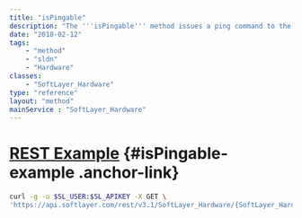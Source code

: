 ```yaml
---
title: "isPingable"
description: "The '''isPingable''' method issues a ping command to the selected server and returns the result of the ping command. This boolean return value displays ''true'' upon successful ping or ''false'' for a failed ping. "
date: "2018-02-12"
tags:
    - "method"
    - "sldn"
    - "Hardware"
classes:
    - "SoftLayer_Hardware"
type: "reference"
layout: "method"
mainService : "SoftLayer_Hardware"
---
```


# [REST Example](#isPingable-example) <a href="/article/rest/"><i class="fas fa-question"></i></a> {#isPingable-example .anchor-link} 
```bash
curl -g -u $SL_USER:$SL_APIKEY -X GET \
'https://api.softlayer.com/rest/v3.1/SoftLayer_Hardware/{SoftLayer_HardwareID}/isPingable'
```
